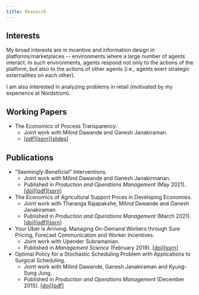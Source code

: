 ```yaml
---
title: Research
---
```


## Interests

My broad interests are in incentive and information design in platforms/marketplaces -- environments where a large number of agents interact. In such environments, agents respond not only to the actions of the platform, but also to the actions of other agents (i.e., agents exert strategic externalities on each other). 

I am also interested in analyzing problems in retail (motivated by my experience at Nordstrom). 


## Working Papers

* The Economics of Process Transparency. 
  * Joint work with Milind Dawande and Ganesh Janakiraman. 
  * [[pdf](/files/manuscripts/process-transparency-nonblind.pdf)][[ssrn](https://papers.ssrn.com/sol3/papers.cfm?abstract_id=3715037)][[slides](/files/slides/process-transparency.pdf)]

## Publications
* "Seemingly-Beneficial" Interventions.
  * Joint work with Milind Dawande and Ganesh Janakirmanan. 
  * Published in *Production and Operations Management* (May 2021). [[doi](https://onlinelibrary.wiley.com/doi/abs/10.1111/poms.13457)][[pdf](/files/manuscripts/Seemingly-Beneficial-Interventions-NonBlind.pdf)][[ssrn](https://papers.ssrn.com/sol3/papers.cfm?abstract_id=3416634)]
* The Economics of Agricultural Support Prices in Developing Economies. 
  * Joint work with Tharanga Rajapakshe, Milind Dawande and Ganesh Janakiraman. 
  * Published in *Production and Operations Management* (March 2021). [[doi](https://onlinelibrary.wiley.com/doi/10.1111/poms.13416)][[pdf](/files/manuscripts/gsp-nonblind.pdf)][[ssrn](https://papers.ssrn.com/sol3/papers.cfm?abstract_id=3103334)]
* Your Uber is Arriving: Managing On-Demand Workers through Sure Pricing, Forecast Communication and Worker Incentives.
  * Joint work with Upender Subramanian. 
  * Published in *Management Science* (February 2019). [[doi](https://pubsonline.informs.org/doi/10.1287/mnsc.2018.3050)][[ssrn](https://papers.ssrn.com/sol3/papers.cfm?abstract_id=2895227)]
* Optimal Policy for a Stochastic Scheduling Problem with Applications to Surgical Scheduling.
  * Joint work with Milind Dawande, Ganesh Janakiraman and Kyung-Sung Jung. 
  * Published in *Production and Operations Management* (December 2015).  [[doi](https://onlinelibrary.wiley.com/doi/abs/10.1111/poms.12538)][[pdf](/files/manuscripts/scheduling-sset.pdf)]
